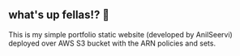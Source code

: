 ## what's up fellas!? 👋

This is my simple portfolio static website (developed by AnilSeervi) deployed over AWS S3 bucket with the ARN policies and sets.
